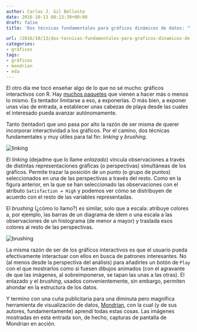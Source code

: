 ```yaml
---
author: Carlos J. Gil Bellosta
date: 2016-10-13 08:13:39+00:00
draft: false
title: 'Dos técnicas fundamentales para gráficos dinámicos de datos: "linking" y "brushing"'

url: /2016/10/13/dos-tecnicas-fundamentales-para-graficos-dinamicos-de-datos-linking-y-brushing/
categories:
- gráficos
tags:
- gráficos
- mondrian
- eda
---
```


El otro día me tocó enseñar algo de lo que no sé mucho: gráficos interactivos con R. Hay [muchos paquetes](https://www.datanalytics.com/2016/04/27/graficos-interactivos-con-r-un-resumen/) que vienen a hacer más o menos lo mismo. Es tentador limitarse a eso, a exponerlas. O más bien, a exponer unas vías de entrada, a establecer unas cabezas de playa desde las cuales el interesado pueda avanzar autónomamente.

Tanto (tentador) que uno pasa por alto la razón de ser misma de querer incorporar interactividad a los gráficos. Por el camino, dos técnicas fundamentales y muy útiles para tal fin: _linking_ y _brushing_.

![linking](/wp-uploads/2016/10/linking.png)

El _linking_ (dejadme que lo llame _enlazado_) vincula observaciones a través de distintas representaciones gráficas (o perspectivas) simultáneas de los gráficos. Permite trazar la posición de un punto (o grupo de puntos) seleccionados en una de las perspectivas a través del resto. Como en la figura anterior, en la que se han seleccionado las observaciones con el atributo `Satisfaction = High` y podemos ver cómo se distribuyen de acuerdo con el resto de las variables representadas.

El _brushing_ (¿cómo lo llamo?) es similar, solo que a escala: atribuye colores a, por ejemplo, las barras de un diagrama de ídem o una escala a las observaciones de un histograma (de menor a mayor) y traslada esos colores al resto de las perspectivas.

![brushing](/wp-uploads/2016/10/brushing.png)

La misma razón de ser de los gráficos interactivos es que el usuario pueda efectivamente interactuar con ellos en busca de patrones interesantes. No (al menos desde la perspectiva del análisis) para añadirles un botón de `Play` con el que mostrarlos como si fuesen dibujos animados (con el agravante de que las imágenes, al sobreimponerse, se tapan las unas a las otras). El enlazado y el _brushing_, usados convenientemente, sin embargo, permiten ahondar en la estructura de los datos.

Y termino con una cuña publicitaria para una diminuta pero magnífica herramienta de visualización de datos, [Mondrian](http://www.theusrus.de/Mondrian/), con la cual (y de sus autores, fundamentamente) aprendí todas estas cosas. Las imágenes mostradas en esta entrada son, de hecho, capturas de pantalla de Mondrian en acción.
